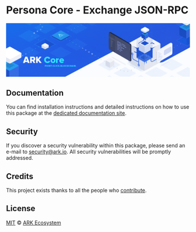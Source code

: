 # Persona Core - Exchange JSON-RPC

<p align="center">
    <img src="https://raw.githubusercontent.com/ARKEcosystem/core/master/banner.png" />
</p>

## Documentation

You can find installation instructions and detailed instructions on how to use this package at the [dedicated documentation site](https://docs.ark.io/guidebook/core/plugins/optional/core-exchange-json-rpc.html).

## Security

If you discover a security vulnerability within this package, please send an e-mail to security@ark.io. All security vulnerabilities will be promptly addressed.

## Credits

This project exists thanks to all the people who [contribute](../../../../contributors).

## License

[MIT](LICENSE) © [ARK Ecosystem](https://ark.io)
